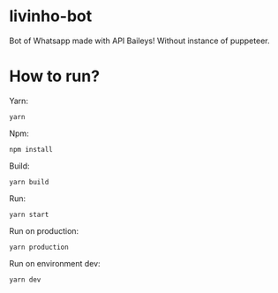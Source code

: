 # livinho-bot

Bot of Whatsapp made with API Baileys! Without instance of puppeteer.

# How to run?

Yarn:
```
yarn
```
Npm:
```
npm install
```

Build: 
```
yarn build
```

Run:
```
yarn start
```

Run on production:
```
yarn production
```

Run on environment dev:
```
yarn dev
```
